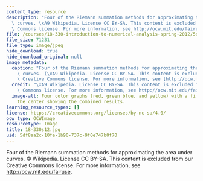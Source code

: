 ```yaml
---
content_type: resource
description: "Four of the Riemann summation methods for approximating the area under\
  \ curves. \xA9 Wikipedia. License CC BY-SA. This content is excluded from our Creative\
  \ Commons license. For more information, see http://ocw.mit.edu/fairuse."
file: /courses/18-330-introduction-to-numerical-analysis-spring-2012/5df8aa2c10fe1b90737c9f0e747b0f70_18-330s12.jpg
file_size: 71231
file_type: image/jpeg
hide_download: true
hide_download_original: null
image_metadata:
  caption: "Four of the Riemann summation methods for approximating the area under\
    \ curves. (\xA9 Wikipedia. License CC BY-SA. This content is excluded from our\
    \ Creative Commons license. For more information, see [http://ocw.mit.edu/fairuse](/fairuse).)"
  credit: "\xA9 Wikipedia. License CC BY-SA. This content is excluded from our Creative\
    \ Commons license. For more information, see http://ocw.mit.edu/fairuse."
  image-alt: Four color graphs (red, green blue, and yellow) with a fifth graph in
    the center showing the combined results.
learning_resource_types: []
license: https://creativecommons.org/licenses/by-nc-sa/4.0/
ocw_type: OCWImage
resourcetype: Image
title: 18-330s12.jpg
uid: 5df8aa2c-10fe-1b90-737c-9f0e747b0f70
---
```

Four of the Riemann summation methods for approximating the area under curves. © Wikipedia. License CC BY-SA. This content is excluded from our Creative Commons license. For more information, see http://ocw.mit.edu/fairuse.